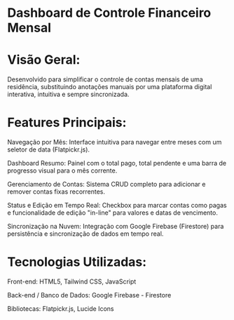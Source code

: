 # Dashboard de Controle Financeiro Mensal
# Visão Geral:
Desenvolvido para simplificar o controle de contas mensais de uma residência, substituindo anotações manuais por uma plataforma digital interativa, intuitiva e sempre sincronizada.

# Features Principais:
Navegação por Mês: Interface intuitiva para navegar entre meses com um seletor de data (Flatpickr.js).

Dashboard Resumo: Painel com o total pago, total pendente e uma barra de progresso visual para o mês corrente.

Gerenciamento de Contas: Sistema CRUD completo para adicionar e remover contas fixas recorrentes.

Status e Edição em Tempo Real: Checkbox para marcar contas como pagas e funcionalidade de edição "in-line" para valores e datas de vencimento.

Sincronização na Nuvem: Integração com Google Firebase (Firestore) para persistência e sincronização de dados em tempo real.

# Tecnologias Utilizadas:
Front-end: HTML5, Tailwind CSS, JavaScript

Back-end / Banco de Dados: Google Firebase - Firestore

Bibliotecas: Flatpickr.js, Lucide Icons

